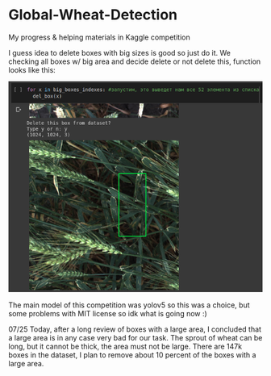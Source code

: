 # Global-Wheat-Detection
My progress &amp; helping materials in Kaggle competition

I guess idea to delete boxes with big sizes is good so just do it. We checking all boxes w/ big area and decide delete or not delete this, function looks like this:

![text](https://github.com/germanjke/Global_Wheat_Detection/blob/master/readme_images/%D0%A1%D0%BD%D0%B8%D0%BC%D0%BE%D0%BA%20%D1%8D%D0%BA%D1%80%D0%B0%D0%BD%D0%B0%20%D0%BE%D1%82%202020-07-18%2013-09-18.png)

The main model of this competition was yolov5 so this was a choice, but some problems with MIT license so idk what is going now :) 

07/25 Today, after a long review of boxes with a large area, I concluded that a large area is in any case very bad for our task. The sprout of wheat can be long, but it cannot be thick, the area must not be large. There are 147k boxes in the dataset, I plan to remove about 10 percent of the boxes with a large area.
